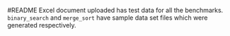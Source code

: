#README
Excel document uploaded has test data for all the benchmarks.
`binary_search` and `merge_sort` have sample data set files which were
generated respectively. 
